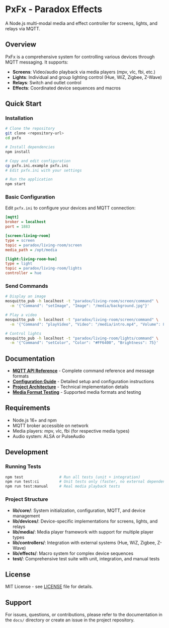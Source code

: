 # PxFx - Paradox Effects

A Node.js multi-modal media and effect controller for screens, lights, and relays via MQTT.

## Overview

PxFx is a comprehensive system for controlling various devices through MQTT messaging. It supports:

- **Screens**: Video/audio playback via media players (mpv, vlc, fbi, etc.)
- **Lights**: Individual and group lighting control (Hue, WiZ, Zigbee, Z-Wave)  
- **Relays**: Switch and outlet control
- **Effects**: Coordinated device sequences and macros

## Quick Start

### Installation

```bash
# Clone the repository
git clone <repository-url>
cd pxfx

# Install dependencies
npm install

# Copy and edit configuration
cp pxfx.ini.example pxfx.ini
# Edit pxfx.ini with your settings

# Run the application
npm start
```

### Basic Configuration

Edit `pxfx.ini` to configure your devices and MQTT connection:

```ini
[mqtt]
broker = localhost
port = 1883

[screen:living-room]
type = screen
topic = paradox/living-room/screen
media_path = /opt/media

[light:living-room-hue]
type = light
topic = paradox/living-room/lights
controller = hue
```

### Send Commands

```bash
# Display an image
mosquitto_pub -h localhost -t "paradox/living-room/screen/command" \
  -m '{"Command": "setImage", "Image": "/media/background.jpg"}'

# Play a video
mosquitto_pub -h localhost -t "paradox/living-room/screen/command" \
  -m '{"Command": "playVideo", "Video": "/media/intro.mp4", "Volume": 80}'

# Control lights
mosquitto_pub -h localhost -t "paradox/living-room/lights/command" \
  -m '{"Command": "setColor", "Color": "#FF6400", "Brightness": 75}'
```

## Documentation

- **[MQTT API Reference](docs/MQTT_API.md)** - Complete command reference and message formats
- **[Configuration Guide](docs/CONFIGURATION.md)** - Detailed setup and configuration instructions
- **[Project Architecture](docs/SCAFFOLD_SUMMARY.md)** - Technical implementation details
- **[Media Format Testing](docs/MEDIA_FORMAT_TEST_SUMMARY.md)** - Supported media formats and testing

## Requirements

- Node.js 16+ and npm
- MQTT broker accessible on network
- Media players: mpv, vlc, fbi (for respective media types)
- Audio system: ALSA or PulseAudio

## Development

### Running Tests

```bash
npm test                # Run all tests (unit + integration)
npm run test:ci         # Unit tests only (faster, no external dependencies)
npm run test:manual     # Real media playback tests
```

### Project Structure

- **lib/core/**: System initialization, configuration, MQTT, and device management
- **lib/devices/**: Device-specific implementations for screens, lights, and relays
- **lib/media/**: Media player framework with support for multiple player types
- **lib/controllers/**: Integration with external systems (Hue, WiZ, Zigbee, Z-Wave)
- **lib/effects/**: Macro system for complex device sequences
- **test/**: Comprehensive test suite with unit, integration, and manual tests

## License

MIT License - see [LICENSE](LICENSE) file for details.

## Support

For issues, questions, or contributions, please refer to the documentation in the `docs/` directory or create an issue in the project repository.
